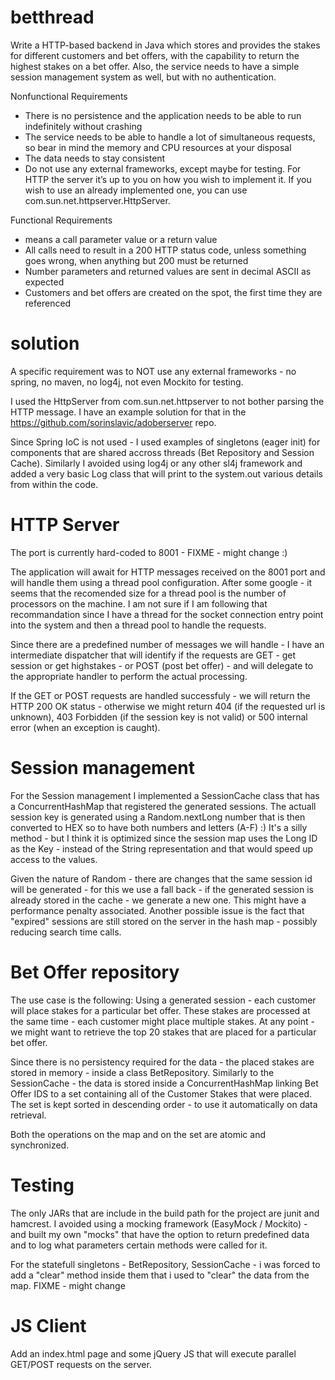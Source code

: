 # betthread

Write a HTTP-based backend in Java which stores and provides the stakes for different customers and bet offers, with the capability to return the highest stakes on a bet offer. Also, the service needs to have a simple session management system as well, but with no authentication. 

Nonfunctional Requirements 
- There is no persistence and the application needs to be able to run indefinitely without crashing 
- The service needs to be able to handle a lot of simultaneous requests, so bear in mind the memory and CPU resources at your disposal 
- The data needs to stay consistent 
- Do not use any external frameworks, except maybe for testing. For HTTP the server it’s up to you on how you wish to implement it. If you wish to use an already implemented one, you can use com.sun.net.httpserver.HttpServer. 

Functional Requirements 
- <value> means a call parameter value or a return value 
- All calls need to result in a 200 HTTP status code, unless something goes wrong, when anything but 200 must be returned 
- Number parameters and returned values are sent in decimal ASCII as expected 
- Customers and bet offers are created on the spot, the first time they are referenced 

# solution

A specific requirement was to NOT use any external frameworks - no spring, no maven, no log4j, not even Mockito for testing.

I used the HttpServer from com.sun.net.httpserver to not bother parsing the HTTP message. I have an example solution for that in the https://github.com/sorinslavic/adoberserver repo.

Since Spring IoC is not used - I used examples of singletons (eager init) for components that are shared accross threads (Bet Repository and Session Cache).
Similarly I avoided using log4j or any other sl4j framework and added a very basic Log class that will print to the system.out various details from within the code.

# HTTP Server
The port is currently hard-coded to 8001 - FIXME - might change :)

The application will await for HTTP messages received on the 8001 port and will handle them using a thread pool configuration. After some google - it seems that the recomended size for a thread pool is the number of processors on the machine. I am not sure if I am following that recommandation since I have a thread for the socket connection entry point into the system and then a thread pool to handle the requests.

Since there are a predefined number of messages we will handle - I have an intermediate dispatcher that will identify if the requests are GET - get session or get highstakes - or POST (post bet offer) - and will delegate to the appropriate handler to perform the actual processing.

If the GET or POST requests are handled successfuly - we will return the HTTP 200 OK status - otherwise we might return 404 (if the requested url is unknown), 403 Forbidden (if the session key is not valid) or 500 internal error (when an exception is caught).

# Session management
For the Session management I implemented a SessionCache class that has a ConcurrentHashMap that registered the generated sessions. The actuall session key is generated using a Random.nextLong number that is then converted to HEX so to have both numbers and letters (A-F) :)
It's a silly method - but I think it is optimized since the session map uses the Long ID as the Key - instead of the String representation and that would speed up access to the values.

Given the nature of Random - there are changes that the same session id will be generated - for this we use a fall back - if the generated session is already stored in the cache - we generate a new one.
This might have a performance penalty associated.
Another possible issue is the fact that "expired" sessions are still stored on the server in the hash map - possibly reducing search time calls.

# Bet Offer repository
The use case is the following: Using a generated session - each customer will place stakes for a particular bet offer. These stakes are processed at the same time - each customer might place multiple stakes. At any point - we might want to retrieve the top 20 stakes that are placed for a particular bet offer.

Since there is no persistency required for the data - the placed stakes are stored in memory - inside a class BetRepository.
Similarly to the SessionCache - the data is stored inside a ConcurrentHashMap linking Bet Offer IDS to a set containing all of the Customer Stakes that were placed. The set is kept sorted in descending order - to use it automatically on data retrieval.

Both the operations on the map and on the set are atomic and synchronized. 

# Testing
The only JARs that are include in the build path for the project are junit and hamcrest. 
I avoided using a mocking framework (EasyMock / Mockito) - and built my own "mocks" that have the option to return predefined data and to log what parameters certain methods were called for it.

For the statefull singletons - BetRepository, SessionCache - i was forced to add a "clear" method inside them that i used to "clear" the data from the map. FIXME - might change

# JS Client
Add an index.html page and some jQuery JS that will execute parallel GET/POST requests on the server.
